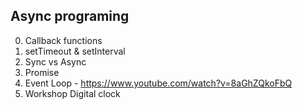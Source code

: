 ## Async programing

0. Callback functions
1. setTimeout & setInterval
3. Sync vs Async
6. Promise
3. Event Loop - https://www.youtube.com/watch?v=8aGhZQkoFbQ
4. Workshop Digital clock
